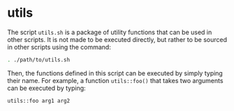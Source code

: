 # utils

The script `utils.sh` is a package of utility functions that can be used in other scripts. It is not made to be executed directly, but rather to be sourced in other scripts using the command:

```bash
. ./path/to/utils.sh
```

Then, the functions defined in this script can be executed by simply typing their name. For example, a function `utils::foo()` that takes two arguments can be executed by typing:

```bash
utils::foo arg1 arg2
```